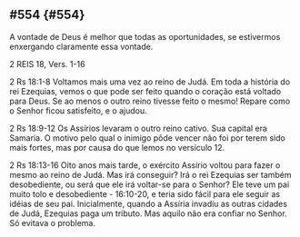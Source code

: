 ## #554 {#554}

A vontade de Deus é melhor que todas as oportunidades, se estivermos enxergando claramente essa vontade.

2 REIS 18, Vers. 1-16

2 Rs 18:1-8 Voltamos mais uma vez ao reino de Judá. Em toda a história do rei Ezequias, vemos o que pode ser feito quando o coração está voltado para Deus. Se ao menos o outro reino tivesse feito o mesmo! Repare como o Senhor ficou satisfeito, e o ajudou.

2 Rs 18:9-12 Os Assírios levaram o outro reino cativo. Sua capital era Samaria. O motivo pelo qual o inimigo pôde vencer não foi por terem sido mais fortes, mas por causa do que lemos no versículo 12.

2 Rs 18:13-16 Oito anos mais tarde, o exército Assírio voltou para fazer o mesmo ao reino de Judá. Mas irá conseguir? Irá o rei Ezequias ser também desobediente, ou será que ele irá voltar-se para o Senhor? Ele teve um pai muito tolo e desobediente - 16:10-20, e teria sido fácil para ele seguir as idéias de seu pai. Inicialmente, quando a Assíria invadiu as outras cidades de Judá, Ezequias paga um tributo. Mas aquilo não era confiar no Senhor. Só evitava o problema.